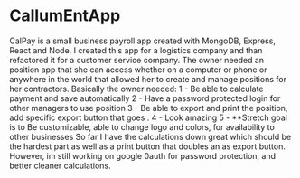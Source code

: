 # CallumEntApp
CalPay is a small business payroll app created with MongoDB, Express, React and Node. I created this app for a logistics company and than refactored it for a customer service company.
The owner needed an position app that she can access whether on a computer or phone or anywhere in the world that allowed her to create and manage positions for her contractors.
Basically the owner needed: 
1 - Be able to calculate payment and save automatically
2 - Have a password protected login for other managers to use position
3 - Be able to export and print the position, add specific export button that goes .
4 - Look amazing
5 - **Stretch goal is to Be customizable, able to change logo and colors, for availability to other businesses
So far I have the calculations down great which should be the hardest part as well as a print button that doubles an as export button. However, im still working on google 0auth for password protection, and better cleaner calculations.
